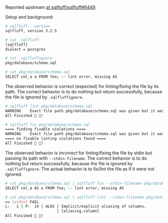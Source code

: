 Reported upstream [at sqlfluff/sqlfluff#6449](https://github.com/sqlfluff/sqlfluff/issues/6449).

Setup and background:

```sh
# sqlfluff --version
sqlfluff, version 3.2.5

# cat .sqlfluff
[sqlfluff]
dialect = postgres

# cat .sqlfluffignore
pkg/database/schema.sql

# cat pkg/database/schema.sql
SELECT col_a a FROM foo; -- lint error, missing AS
```

The observed behavior is correct (expected) for linting/fixing the file by its path. The correct
behavior is to do nothing but return successfully, because the file is ignored by `.sqlfluffignore`.

```sh
# sqlfluff lint pkg/database/schema.sql
WARNING    Exact file path pkg/database/schema.sql was given but it was ignored by an ignore pattern set in .sqlfluffignore, re-run with `--disregard-sqlfluffignores` to not process ignore files.
All Finished 📜 🎉!

# sqlfluff fix pkg/database/schema.sql
==== finding fixable violations ====
WARNING    Exact file path pkg/database/schema.sql was given but it was ignored by an ignore pattern set in .sqlfluffignore, re-run with `--disregard-sqlfluffignores` to not process ignore files.
==== no fixable linting violations found ====
All Finished 📜 🎉!
```


The observed behavior is *incorrect* for linting/fixing the file by stdin but passing its path with `--stdin-filename`. The correct
behavior is to do nothing but return successfully, because the file is ignored by `.sqlfluffignore`. The actual behavior is to fix/lint the
file as if it were not ignored.

```sh
# cat pkg/database/schema.sql | sqlfluff fix --stdin-filename pkg/database/schema.sql -
SELECT col_a AS a FROM foo; -- lint error, missing AS

# cat pkg/database/schema.sql | sqlfluff lint --stdin-filename pkg/database/schema.sql -
== [stdin] FAIL
L:   1 | P:  14 | AL02 | Implicit/explicit aliasing of columns.
                       | [aliasing.column]
All Finished 📜 🎉!
```
